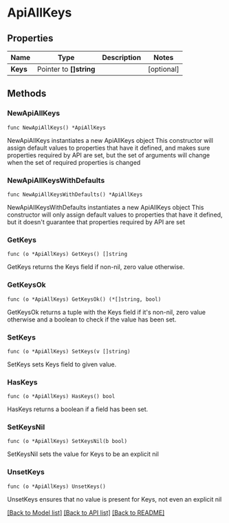 # ApiAllKeys

## Properties

Name | Type | Description | Notes
------------ | ------------- | ------------- | -------------
**Keys** | Pointer to **[]string** |  | [optional] 

## Methods

### NewApiAllKeys

`func NewApiAllKeys() *ApiAllKeys`

NewApiAllKeys instantiates a new ApiAllKeys object
This constructor will assign default values to properties that have it defined,
and makes sure properties required by API are set, but the set of arguments
will change when the set of required properties is changed

### NewApiAllKeysWithDefaults

`func NewApiAllKeysWithDefaults() *ApiAllKeys`

NewApiAllKeysWithDefaults instantiates a new ApiAllKeys object
This constructor will only assign default values to properties that have it defined,
but it doesn't guarantee that properties required by API are set

### GetKeys

`func (o *ApiAllKeys) GetKeys() []string`

GetKeys returns the Keys field if non-nil, zero value otherwise.

### GetKeysOk

`func (o *ApiAllKeys) GetKeysOk() (*[]string, bool)`

GetKeysOk returns a tuple with the Keys field if it's non-nil, zero value otherwise
and a boolean to check if the value has been set.

### SetKeys

`func (o *ApiAllKeys) SetKeys(v []string)`

SetKeys sets Keys field to given value.

### HasKeys

`func (o *ApiAllKeys) HasKeys() bool`

HasKeys returns a boolean if a field has been set.

### SetKeysNil

`func (o *ApiAllKeys) SetKeysNil(b bool)`

 SetKeysNil sets the value for Keys to be an explicit nil

### UnsetKeys
`func (o *ApiAllKeys) UnsetKeys()`

UnsetKeys ensures that no value is present for Keys, not even an explicit nil

[[Back to Model list]](../README.md#documentation-for-models) [[Back to API list]](../README.md#documentation-for-api-endpoints) [[Back to README]](../README.md)



